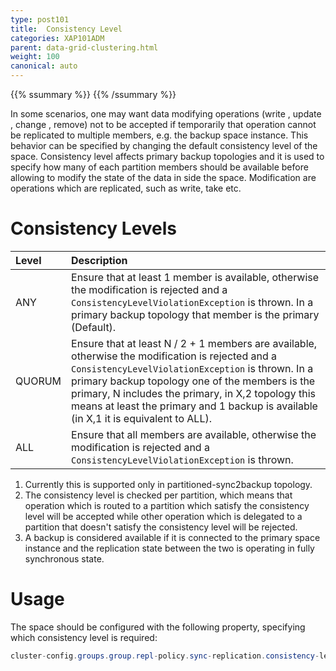 ```yaml
---
type: post101
title:  Consistency Level
categories: XAP101ADM
parent: data-grid-clustering.html
weight: 100
canonical: auto
---
```


{{% ssummary %}} {{% /ssummary %}}



In some scenarios, one may want data modifying operations (write , update , change , remove) not to be accepted if temporarily that operation cannot be replicated to multiple members, e.g. the backup space instance. This behavior can be specified by changing the default consistency level of the space. Consistency level affects primary backup topologies and it is used to specify how many of each partition members should be available before allowing to modify the state of the data in side the space. Modification are operations which are replicated, such as write, take etc.

# Consistency Levels


|Level|Description|
|:----|:----------|
|ANY|Ensure that at least 1 member is available, otherwise the modification is rejected and a `ConsistencyLevelViolationException` is thrown. In a primary backup topology that member is the primary (Default).|
|QUORUM|Ensure that at least N / 2 + 1 members are available, otherwise the modification is rejected and a `ConsistencyLevelViolationException` is thrown. In a primary backup topology one of the members is the primary, N includes the primary, in X,2 topology this means at least the primary and 1 backup is available (in X,1 it is equivalent to ALL).|
|ALL|Ensure that all members are available, otherwise the modification is rejected and a `ConsistencyLevelViolationException` is thrown.|

1. Currently this is supported only in partitioned-sync2backup topology.
1. The consistency level is checked per partition, which means that operation which is routed to a partition which satisfy the consistency level will be accepted while other operation which is delegated to a partition that doesn't satisfy the consistency level will be rejected.
1. A backup is considered available if it is connected to the primary space instance and the replication state between the two is operating in fully synchronous state.

# Usage

The space should be configured with the following property, specifying which consistency level is required:


```java
cluster-config.groups.group.repl-policy.sync-replication.consistency-level=<any/all/quorom>
```

